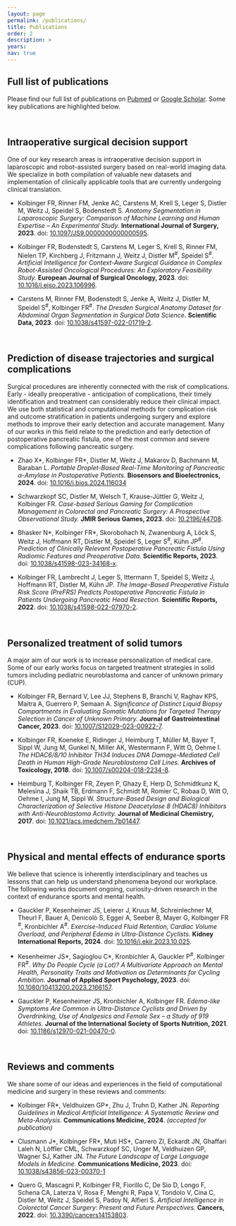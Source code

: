```yaml
---
layout: page
permalink: /publications/
title: Publications
order: 2
description: >
years: 
nav: true
---
```



## Full list of publications

Please find our full list of publications on [Pubmed](https://pubmed.ncbi.nlm.nih.gov/?term=kolbinger+fr) or [Google Scholar](https://scholar.google.com/citations?hl=en&user=bH4TiGUAAAAJ). Some key publications are highlighted below.

<br>

## Intraoperative surgical decision support

One of our key research areas is intraoperative decision support in laparoscopic and robot-assisted surgery based on real-world imaging data. We specialize in both compilation of valuable new datasets and implementation of clinically applicable tools that are currently undergoing clinical translation. 

- Kolbinger FR, Rinner FM, Jenke AC, Carstens M, Krell S, Leger S, Distler M, Weitz J, Speidel S, Bodenstedt S. *Anatomy Segmentation in Laparoscopic Surgery: Comparison of Machine Learning and Human Expertise – An Experimental Study.* **International Journal of Surgery, 2023**. doi: [10.1097/JS9.0000000000000595](https://doi.org/10.1097/JS9.0000000000000595).

- Kolbinger FR, Bodenstedt S, Carstens M, Leger S, Krell S, Rinner FM, Nielen TP, Kirchberg J, Fritzmann J, Weitz J, Distler M<sup>#</sup>, Speidel S<sup>#</sup>. *Artificial Intelligence for Context-Aware Surgical Guidance in Complex Robot-Assisted Oncological Procedures: An Exploratory Feasibility Study.* **European Journal of Surgical Oncology, 2023**. doi: [10.1016/j.ejso.2023.106996](https://doi.org/10.1016/j.ejso.2023.106996).

- Carstens M, Rinner FM, Bodenstedt S, Jenke A, Weitz J, Distler M, Speidel S<sup>#</sup>, Kolbinger FR<sup>#</sup>. *The Dresden Surgical Anatomy Dataset for Abdominal Organ Segmentation in Surgical Data Science.* **Scientific Data, 2023**. doi: [10.1038/s41597-022-01719-2](https://doi.org/10.1038/s41597-022-01719-2).

<br>

## Prediction of disease trajectories and surgical complications

Surgical procedures are inherently connected with the risk of complications. Early - ideally preoperative - anticipation of complications, their timely identification and treatment can considerably reduce their clinical impact. We use both statistical and computational methods for complication risk and outcome stratification in patients undergoing surgery and explore methods to improve their early detection and accurate management. Many of our works in this field relate to the prediction and early detection of postoperative pancreatic fistula, one of the most common and severe complications following pancreatic surgery.

- Zhao X\*, Kolbinger FR\*, Distler M, Weitz J, Makarov D, Bachmann M, Baraban L. *Portable Droplet-Based Real-Time Monitoring of Pancreatic α-Amylase in Postoperative Patients.* **Biosensors and Bioelectronics, 2024**. doi: [10.1016/j.bios.2024.116034](https://doi.org/10.1016/j.bios.2024.116034)

- Schwarzkopf SC, Distler M, Welsch T, Krause-Jüttler G, Weitz J, Kolbinger FR. *Case-based Serious Gaming for Complication Management in Colorectal and Pancreatic Surgery: A Prospective Observational Study.* **JMIR Serious Games, 2023**. doi: [10.2196/44708](https://doi.org/10.2196/44708).

- Bhasker N\*, Kolbinger FR\*, Skorobohach N, Zwanenburg A, Löck S, Weitz J, Hoffmann RT, Distler M, Speidel S, Leger S<sup>#</sup>, Kühn JP<sup>#</sup>. *Prediction of Clinically Relevant Postoperative Pancreatic Fistula Using Radiomic Features and Preoperative Data.* **Scientific Reports, 2023**. doi: [10.1038/s41598-023-34168-x](https://doi.org/10.1038/s41598-023-34168-x).

- Kolbinger FR, Lambrecht J, Leger S, Ittermann T, Speidel S, Weitz J, Hoffmann RT, Distler M, Kühn JP. *The Image-Based Preoperative Fistula Risk Score (PreFRS) Predicts Postoperative Pancreatic Fistula in Patients Undergoing Pancreatic Head Resection.* **Scientific Reports, 2022**. doi: [10.1038/s41598-022-07970-2](https://doi.org/10.1038/s41598-022-07970-2).

<br>

## Personalized treatment of solid tumors

A major aim of our work is to increase personalization of medical care. Some of our early works focus on targeted treatment strategies in solid tumors including pediatric neuroblastoma and cancer of unknown primary (CUP).  

- Kolbinger FR, Bernard V, Lee JJ, Stephens B, Branchi V, Raghav KPS, Maitra A, Guerrero P, Semaan A. *Significance of Distinct Liquid Biopsy Compartments in Evaluating Somatic Mutations for Targeted Therapy Selection in Cancer of Unknown Primary.* **Journal of Gastrointestinal Cancer, 2023**. doi: [10.1007/S12029-023-00922-7](https://doi.org/10.1007/S12029-023-00922-7).

- Kolbinger FR, Koeneke E, Ridinger J, Heimburg T, Müller M, Bayer T, Sippl W, Jung M, Gunkel N, Miller AK, Westermann F, Witt O, Oehme I. *The HDAC6/8/10 Inhibitor TH34 Induces DNA Damage-Mediated Cell Death in Human High-Grade Neuroblastoma Cell Lines.* **Archives of Toxicology, 2018**. doi: [10.1007/s00204-018-2234-8](https://doi.org/10.1007/s00204-018-2234-8).

- Heimburg T, Kolbinger FR, Zeyen P, Ghazy E, Herp D, Schmidtkunz K, Melesina J, Shaik TB, Erdmann F, Schmidt M, Romier C, Robaa D, Witt O, Oehme I, Jung M, Sippl W. *Structure-Based Design and Biological Characterization of Selective Histone Deacetylase 8 (HDAC8) Inhibitors with Anti-Neuroblastoma Activity.* **Journal of Medicinal Chemistry, 2017**. doi: [10.1021/acs.jmedchem.7b01447](https://doi.org/10.1021/acs.jmedchem.7b01447).

<br>

<!-- ## Methodological and regulatory aspects of technological innovation in surgery ## Methodological and regulatory research >> replace Personalized treatment in solid tumors when papers are out

META Guidelines
Metrics revolutions
Regulatory Paper Wober

## Decentralized Artificial Intelligence in healthcare

Saldanha OL, Muti HS, Grabsch HI, Langer R, Dislich B, Kohlruss M, Keller G, van Treeck M, Hewitt KJ, Kolbinger FR, Veldhuizen GP, Boor P, Foersch S, Truhn D, Kather JN. “Direct Prediction of Genetic Aberrations from Pathology Images in Gastric Cancer with Swarm Learning.” Gastric Cancer, vol. 26, no. 2, Mar. 2023, pp. 264–74, doi: 10.1007/S10120-022-01347-0.

 -->


## Physical and mental effects of endurance sports

We believe that science is inherently interdisciplinary and teaches us lessons that can help us understand phenomena beyond our workplace. The following works document ongoing, curiosity-driven research in the context of endurance sports and mental health. 

- Gauckler P, Kesenheimer JS, Leierer J, Kruus M, Schreinlechner M, Theurl F, Bauer A, Denicolò S, Egger A, Seeber B, Mayer G, Kolbinger FR <sup>#</sup>, Kronbichler A<sup>#</sup>. *Exercise-Induced Fluid Retention, Cardiac Volume Overload, and Peripheral Edema in Ultra-Distance Cyclists.* **Kidney International Reports, 2024**. doi: [10.1016/j.ekir.2023.10.025](https://doi.org/10.1016/j.ekir.2023.10.025).

- Kesenheimer JS\*, Sagioglou C\*, Kronbichler A, Gauckler P<sup>#</sup>, Kolbinger FR<sup>#</sup>. *Why Do People Cycle (a Lot)? A Multivariate Approach on Mental Health, Personality Traits and Motivation as Determinants for Cycling Ambition.* **Journal of Applied Sport Psychology, 2023**. doi: [10.1080/10413200.2023.2166157](https://doi.org/10.1080/10413200.2023.2166157).

- Gauckler P, Kesenheimer JS, Kronbichler A, Kolbinger FR. *Edema-like Symptoms Are Common in Ultra-Distance Cyclists and Driven by Overdrinking, Use of Analgesics and Female Sex – a Study of 919 Athletes.* **Journal of the International Society of Sports Nutrition, 2021**. doi: [10.1186/s12970-021-00470-0](https://doi.org/10.1186/s12970-021-00470-0).

<br>

## Reviews and comments

We share some of our ideas and experiences in the field of computational medicine and surgery in these reviews and comments: 

- Kolbinger FR\*, Veldhuizen GP\*, Zhu J, Truhn D, Kather JN. *Reporting Guidelines in Medical Artificial Intelligence: A Systematic Review and Meta-Analysis.* **Communications Medicine, 2024**. *(accepted for publication)*

- Clusmann J\*, Kolbinger FR\*, Muti HS\*, Carrero ZI, Eckardt JN, Ghaffari Laleh N, Löffler CML, Schwarzkopf SC, Unger M, Veldhuizen GP, Wagner SJ, Kather JN. *The Future Landscape of Large Language Models in Medicine.* **Communications Medicine, 2023**. doi: [10.1038/s43856-023-00370-1](https://doi.org/10.1038/s43856-023-00370-1)

- Quero G, Mascagni P, Kolbinger FR, Fiorillo C, De Sio D, Longo F, Schena CA, Laterza V, Rosa F, Menghi R, Papa V, Tondolo V, Cina C, Distler M, Weitz J, Speidel S, Padoy N, Alfieri S. *Artificial Intelligence in Colorectal Cancer Surgery: Present and Future Perspectives.* **Cancers, 2022**. doi: [10.3390/cancers14153803](https://doi.org/10.3390/cancers14153803). 

<br>